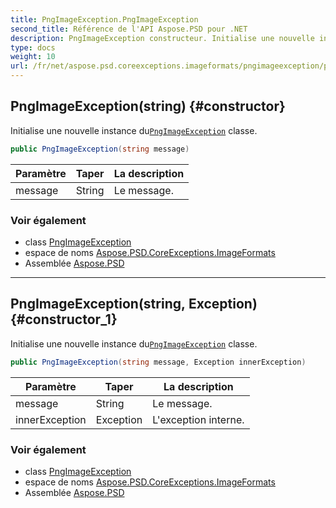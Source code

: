 ```yaml
---
title: PngImageException.PngImageException
second_title: Référence de l'API Aspose.PSD pour .NET
description: PngImageException constructeur. Initialise une nouvelle instance duPngImageException classe.
type: docs
weight: 10
url: /fr/net/aspose.psd.coreexceptions.imageformats/pngimageexception/pngimageexception/
---
```

## PngImageException(string) {#constructor}

Initialise une nouvelle instance du[`PngImageException`](../) classe.

```csharp
public PngImageException(string message)
```

| Paramètre | Taper | La description |
| --- | --- | --- |
| message | String | Le message. |

### Voir également

* class [PngImageException](../)
* espace de noms [Aspose.PSD.CoreExceptions.ImageFormats](../../pngimageexception/)
* Assemblée [Aspose.PSD](../../../)

---

## PngImageException(string, Exception) {#constructor_1}

Initialise une nouvelle instance du[`PngImageException`](../) classe.

```csharp
public PngImageException(string message, Exception innerException)
```

| Paramètre | Taper | La description |
| --- | --- | --- |
| message | String | Le message. |
| innerException | Exception | L'exception interne. |

### Voir également

* class [PngImageException](../)
* espace de noms [Aspose.PSD.CoreExceptions.ImageFormats](../../pngimageexception/)
* Assemblée [Aspose.PSD](../../../)



